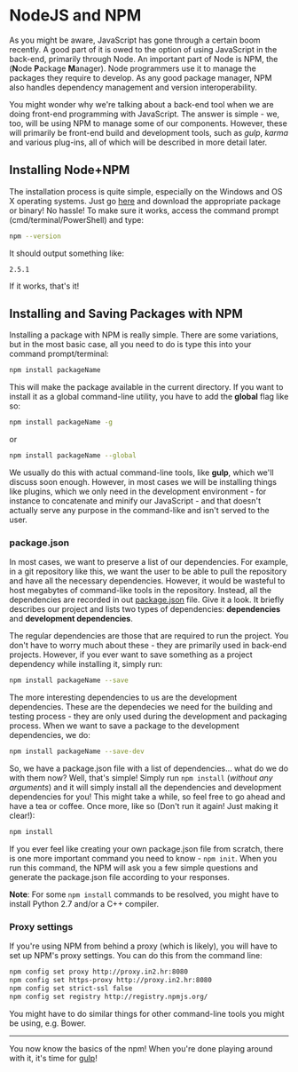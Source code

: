# NodeJS and NPM

As you might be aware, JavaScript has gone through a certain boom recently. A good part of it is owed to the option of using JavaScript in the back-end, primarily through Node. An important part of Node is NPM, the (**N**ode **P**ackage **M**anager). Node programmers use it to manage the packages they require to develop. As any good package manager, NPM also handles dependency management and version interoperability.

You might wonder why we're talking about a back-end tool when we are doing front-end programming with JavaScript. The answer is simple - we, too, will be using NPM to manage some of our components. However, these will primarily be front-end build and development tools, such as *gulp*, *karma* and various plug-ins, all of which will be described in more detail later.

## Installing Node+NPM

The installation process is quite simple, especially on the Windows and OS X operating systems. Just go [here](https://nodejs.org/download/) and download the appropriate package or binary! No hassle! To make sure it works, access the command prompt (cmd/terminal/PowerShell) and type:

```bash
npm --version
```

It should output something like:

```
2.5.1
```

If it works, that's it!

## Installing and Saving Packages with NPM

Installing a package with NPM is really simple. There are some variations, but in the most basic case, all you need to do is type this into your command prompt/terminal:

```bash
npm install packageName
```

This will make the package available in the current directory. If you want to install it as a global command-line utility, you have to add the **global** flag like so:

```bash
npm install packageName -g
```

or

```bash
npm install packageName --global
```

We usually do this with actual command-line tools, like **gulp**, which we'll discuss soon enough. However, in most cases we will be installing things like plugins, which we only need in the development environment - for instance to concatenate and minify our JavaScript - and that doesn't actually serve any purpose in the command-like and isn't served to the user.

### package.json

In most cases, we want to preserve a list of our dependencies. For example, in a git repository like this, we want the user to be able to pull the repository and have all the necessary dependencies. However, it would be wasteful to host megabytes of command-like tools in the repository. Instead, all the dependencies are recorded in out [package.json](https://github.com/Tweety-FER/in2ngPlayground/blob/master/package.json) file. Give it a look. It briefly describes our project and lists two types of dependencies: **dependencies** and **development dependencies**.

The regular dependencies are those that are required to run the project. You don't have to worry much about these - they are primarily used in back-end projects. However, if you ever want to save something as a project dependency while installing it, simply run:

```bash
npm install packageName --save
```

The more interesting dependencies to us are the development dependencies. These are the dependecies we need for the building and testing process - they are only used during the development and packaging process. When we want to save a package to the development dependencies, we do:

```bash
npm install packageName --save-dev
```

So, we have a package.json file with a list of dependencies... what do we do with them now? Well, that's simple! Simply run `npm install` (*without any arguments*) and it will simply install all the dependencies and development dependencies for you! This might take a while, so feel free to go ahead and have a tea or coffee. Once more, like so (Don't run it again! Just making it clear!):

```bash
npm install
```

If you ever feel like creating your own package.json file from scratch, there is one more important command you need to know - `npm init`. When you run this command, the NPM will ask you a few simple questions and generate the package.json file according to your responses.

**Note**: For some `npm install` commands to be resolved, you might have to install Python 2.7 and/or a C++ compiler.


### Proxy settings

If you're using NPM from behind a proxy (which is likely), you will have to set up NPM's proxy settings. You can do this from the command line:

```bash
npm config set proxy http://proxy.in2.hr:8080
npm config set https-proxy http://proxy.in2.hr:8080
npm config set strict-ssl false
npm config set registry http://registry.npmjs.org/
```

You might have to do similar things for other command-line tools you might be using, e.g. Bower.

---

You now know the basics of the npm! When you're done playing around with it, it's time for [gulp](https://github.com/Tweety-FER/in2ngPlayground/blob/master/tutorial/automation/gulp.md)!
